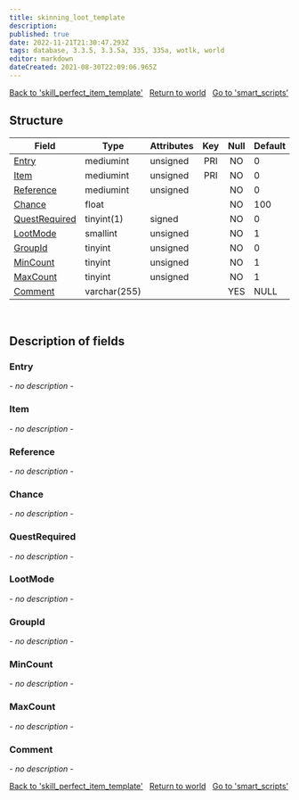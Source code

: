 ```yaml
---
title: skinning_loot_template
description: 
published: true
date: 2022-11-21T21:30:47.293Z
tags: database, 3.3.5, 3.3.5a, 335, 335a, wotlk, world
editor: markdown
dateCreated: 2021-08-30T22:09:06.965Z
---
```


<a href="https://trinitycore.info/en/database/335/world/skill_perfect_item_template" class="mt-5 v-btn v-btn--depressed v-btn--flat v-btn--outlined theme--light v-size--default darkblue--text text--lighten-3"><span class="v-btn__content"><i aria-hidden="true" class="v-icon notranslate v-icon--left mdi mdi-arrow-left theme--light"></i><span>Back to 'skill_perfect_item_template'</span></span></a>&nbsp;&nbsp;&nbsp;<a href="https://trinitycore.info/en/database/335/world/home" class="mt-5 v-btn v-btn--depressed v-btn--flat v-btn--outlined theme--light v-size--default darkblue--text text--lighten-3"><span class="v-btn__content"><i aria-hidden="true" class="v-icon notranslate v-icon--left mdi mdi-home-outline theme--light"></i><span>Return to world</span></span></a>&nbsp;&nbsp;&nbsp;<a href="https://trinitycore.info/en/database/335/world/smart_scripts" class="mt-5 v-btn v-btn--depressed v-btn--flat v-btn--outlined theme--light v-size--default darkblue--text text--lighten-3"><span class="v-btn__content"><span>Go to 'smart_scripts'</span><i aria-hidden="true" class="v-icon notranslate v-icon--right mdi mdi-arrow-right theme--light"></i></span></a>

## Structure

| Field | Type | Attributes | Key | Null | Default | Extra | Comment |
| --- | --- | --- | :---: | :---: | --- | --- | --- |
| [Entry](#entry) | mediumint | unsigned | PRI | NO | 0 |  |  |
| [Item](#item) | mediumint | unsigned | PRI | NO | 0 |  |  |
| [Reference](#reference) | mediumint | unsigned |  | NO | 0 |  |  |
| [Chance](#chance) | float |  |  | NO | 100 |  |  |
| [QuestRequired](#questrequired) | tinyint(1) | signed |  | NO | 0 |  |  |
| [LootMode](#lootmode) | smallint | unsigned |  | NO | 1 |  |  |
| [GroupId](#groupid) | tinyint | unsigned |  | NO | 0 |  |  |
| [MinCount](#mincount) | tinyint | unsigned |  | NO | 1 |  |  |
| [MaxCount](#maxcount) | tinyint | unsigned |  | NO | 1 |  |  |
| [Comment](#comment) | varchar(255) |  |  | YES | NULL |  |  |
&nbsp;
## Description of fields

### Entry
*- no description -*
&nbsp;

### Item
*- no description -*
&nbsp;

### Reference
*- no description -*
&nbsp;

### Chance
*- no description -*
&nbsp;

### QuestRequired
*- no description -*
&nbsp;

### LootMode
*- no description -*
&nbsp;

### GroupId
*- no description -*
&nbsp;

### MinCount
*- no description -*
&nbsp;

### MaxCount
*- no description -*
&nbsp;

### Comment
*- no description -*
&nbsp;

<a href="https://trinitycore.info/en/database/335/world/skill_perfect_item_template" class="mt-5 v-btn v-btn--depressed v-btn--flat v-btn--outlined theme--light v-size--default darkblue--text text--lighten-3"><span class="v-btn__content"><i aria-hidden="true" class="v-icon notranslate v-icon--left mdi mdi-arrow-left theme--light"></i><span>Back to 'skill_perfect_item_template'</span></span></a>&nbsp;&nbsp;&nbsp;<a href="https://trinitycore.info/en/database/335/world/home" class="mt-5 v-btn v-btn--depressed v-btn--flat v-btn--outlined theme--light v-size--default darkblue--text text--lighten-3"><span class="v-btn__content"><i aria-hidden="true" class="v-icon notranslate v-icon--left mdi mdi-home-outline theme--light"></i><span>Return to world</span></span></a>&nbsp;&nbsp;&nbsp;<a href="https://trinitycore.info/en/database/335/world/smart_scripts" class="mt-5 v-btn v-btn--depressed v-btn--flat v-btn--outlined theme--light v-size--default darkblue--text text--lighten-3"><span class="v-btn__content"><span>Go to 'smart_scripts'</span><i aria-hidden="true" class="v-icon notranslate v-icon--right mdi mdi-arrow-right theme--light"></i></span></a>
